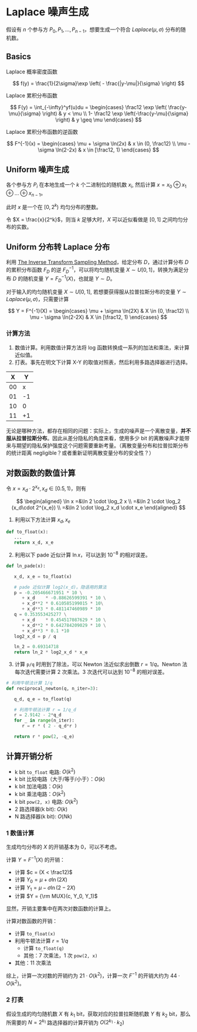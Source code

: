 # Laplace 噪声生成

假设有 $n$ 个参与方 $P_0, P_1, \dots, P_{n-1}$，想要生成一个符合 $Laplace(\mu, \sigma)$ 分布的随机数。

## Basics

Laplace 概率密度函数

$$
f(y) = \frac{1}{2\sigma}\exp \left( - \frac{|y-\mu|}{\sigma} \right)
$$

Laplace 累积分布函数

$$
F(y) = \int_{-\infty}^yf(u)du =
\begin{cases}
\frac12 \exp \left( \frac{y-\mu}{\sigma} \right) & y < \mu  \\
1- \frac12 \exp \left(-\frac{y-\mu}{\sigma} \right) & y \geq \mu
\end{cases}
$$

Laplace 累积分布函数的逆函数

$$
F^{-1}(x) =
\begin{cases}
\mu + \sigma \ln(2x) & x \in (0, \frac12) \\
\mu - \sigma \ln(2-2x) & x \in [\frac12, 1)
\end{cases}
$$

## Uniform 噪声生成

各个参与方 $P_i$ 在本地生成一个 $k$ 个二进制位的随机数 $x_i$, 然后计算 $x = x_0 \oplus x_1 \oplus \dots \oplus x_{n-1}$。

此时 $x$ 是一个在 $[0, 2^k)$ 均匀分布的整数。

令 $X = \frac{x}{2^k}$，则当 $k$ 足够大时，$X$ 可以近似看做是 $[0, 1]$ 之间均匀分布的实数。

## Uniform 分布转 Laplace 分布

利用 [The Inverse Transform Sampling Method](https://zhuanlan.zhihu.com/p/80726483)，给定分布 $D$，通过计算分布 $D$ 的累积分布函数 $F_D$ 的逆 $F_D^{-1}$，可以将均匀随机变量 $X \sim U[0,1]$，转换为满足分布 $D$ 的随机变量 $Y = F_D^{-1}(X)$，也就是 $Y \sim D$。

对于输入的均匀随机变量 $X \sim U[0,1]$, 若想要获得服从拉普拉斯分布的变量 $Y \sim Laplace(\mu, \sigma)$，只需要计算

$$
Y = F^{-1}(X) = 
\begin{cases}
\mu + \sigma \ln(2X) & X \in (0, \frac12) \\
\mu - \sigma \ln(2-2X) & X \in [\frac12, 1)
\end{cases}
$$

### 计算方法

1. 数值计算。利用数值计算方法将 log 函数转换成一系列的加法和乘法，来计算近似值。
2. 打表。事先在明文下计算 X-Y 的取值对照表，然后利用多路选择器进行选择。

|X|Y|
|-|-|
|00|x|
|01|-1|
|10|0|
|11|+1|

无论是哪种方法，都存在相同的问题：实际上，生成的噪声是一个离散变量，**并不服从拉普拉斯分布**。因此从差分隐私的角度来看，使用多少 bit 的离散噪声才能带来与期望的隐私保护强度这个问题需要重新考量。（离散变量分布和拉普拉斯分布的统计距离 negligible？或者重新证明离散变量分布的安全性？）

## 对数函数的数值计算

令 $x = x_d \cdot 2^{x_e}, x_d\in[0.5,1)$，则有

$$
\begin{aligned}
\ln x
=&\ln 2 \cdot \log_2 x \\
=&\ln 2 \cdot \log_2 (x_d\cdot 2^{x_e}) \\
=&\ln 2 \cdot \log_2 x_d \cdot x_e
\end{aligned}
$$

1. 利用以下方法计算 $x_d, x_e$

```python
def to_float(x):
   ...
   return x_d, x_e
```

2. 利用以下 pade 近似计算 $\ln x$，可以达到 $10^{-8}$ 的相对误差。

```python
def ln_pade(x):

   x_d, x_e = to_float(x)

   # pade 近似计算 log2(x_d)。隐语用的算法
   p = -0.205466671951 * 10 \
      + x_d    * -0.88626599391 * 10 \
      + x_d**2 * 0.610585199015 * 10\
      + x_d**3 * 0.481147460989 * 10
   q = 0.353553425277 \
      + x_d    * 0.454517087629 * 10 \
      + x_d**2 * 0.642784209029 * 10 \
      + x_d**3 * 0.1 *10
   log2_x_d = p / q

   ln_2 = 0.69314718
   return ln_2 * log2_x_d * x_e
```

3. 计算 `p/q` 时用到了除法，可以 Newton 法近似求出倒数 $r=1/q$。Newton 法每次迭代需要计算 2 次乘法。3 次迭代可以达到 $10^{-8}$ 的相对误差。

```python
# 利用牛顿法计算 1/q
def reciprocal_newton(q, n_iter=3):

   q_d, q_e = to_float(q)

   # 利用牛顿法计算 r = 1/q_d
   r = 2.9142 - 2*q_d
   for _ in range(n_iter):
      r = r * ( 2 - q_d*r )

   return r * pow(2, -q_e)
```

## 计算开销分析

* k bit `to_float` 电路: $O(k^2)$
* k bit 比较电路（大于/等于/小于）：$O(k)$
* k bit 加法电路：$O(k)$
* k bit 乘法电路：$O(k^2)$
* k bit `pow(2, x)` 电路: $O(k^2)$
* 2 路选择器(k bit): $O(k)$
* N 路选择器(k bit): $O(Nk)$

### 1 数值计算

生成均匀分布的 $X$ 的开销基本为 0，可以不考虑。

计算 $Y=F^{-1}(X)$ 的开销：

* 计算 $c = (X < \frac12)$
* 计算 $Y_0 = \mu + \sigma \ln(2X)$
* 计算 $Y_1 = \mu - \sigma \ln(2-2X)$
* 计算 $Y = {\rm MUX}(c, Y_0, Y_1)$

显然，开销主要集中在两次对数函数的计算上。

计算对数函数的开销：

* 计算 `to_float(x)`
* 利用牛顿法计算 $r=1/q$
  * 计算 `to_float(q)`
  * 其他：7 次乘法，1 次 `pow(2, x)`
* 其他：11 次乘法

综上，计算一次对数的开销约为 $21\cdot O(k^2)$，计算一次 $F^{-1}$ 的开销大约为 $44\cdot O(k^2)$。

### 2 打表

假设生成的均匀随机数 $X$ 有 $k_1$ bit，获取对应的拉普拉斯随机数 $Y$ 有 $k_2$ bit，那么所需要的 $N=2^{k_1}$ 路选择器的计算开销为 $O(2^{k_1} \cdot k_2)$
